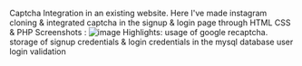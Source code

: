 Captcha Integration in an existing website. 
Here I've made instagram cloning & integrated captcha in the signup & login page through HTML CSS & PHP
Screenshots :
![image](https://github.com/Priya7319/CodeAlpha_project_captchaintegration/assets/121280644/c176aa13-d65c-46f7-95cb-179fa8840ea5)
Highlights:
usage of google recaptcha.
storage of signup credentials & login credentials in the mysql database
user login validation 
